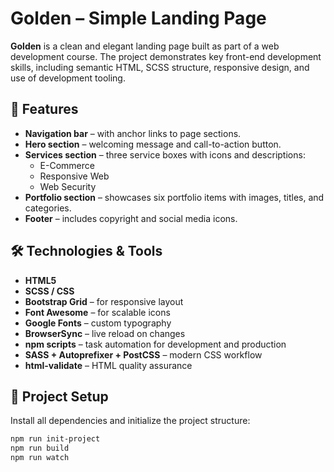 # Golden – Simple Landing Page

**Golden** is a clean and elegant landing page built as part of a web development course. The project demonstrates key front-end development skills, including semantic HTML, SCSS structure, responsive design, and use of development tooling.

## 🧩 Features

- **Navigation bar** – with anchor links to page sections.
- **Hero section** – welcoming message and call-to-action button.
- **Services section** – three service boxes with icons and descriptions:
  - E-Commerce
  - Responsive Web
  - Web Security
- **Portfolio section** – showcases six portfolio items with images, titles, and categories.
- **Footer** – includes copyright and social media icons.

## 🛠️ Technologies & Tools

- **HTML5**
- **SCSS / CSS**
- **Bootstrap Grid** – for responsive layout
- **Font Awesome** – for scalable icons
- **Google Fonts** – custom typography
- **BrowserSync** – live reload on changes
- **npm scripts** – task automation for development and production
- **SASS + Autoprefixer + PostCSS** – modern CSS workflow
- **html-validate** – HTML quality assurance

## 📁 Project Setup

Install all dependencies and initialize the project structure:

```bash
npm run init-project
npm run build
npm run watch
